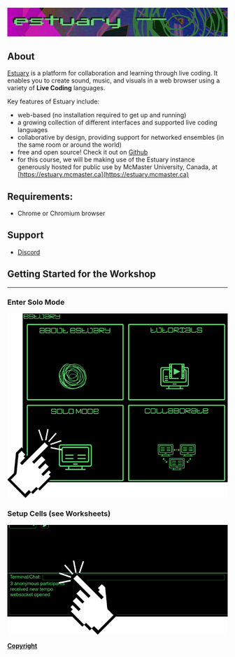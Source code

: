 ![DECODED Banner](images/banner_estuary.png)

## About

[Estuary](https://estuary.mcmaster.ca) is a platform for collaboration and learning through live coding. It enables you to create sound, music, and visuals in a web browser using a variety of **Live Coding** languages.

Key features of Estuary include:

  - web-based (no installation required to get up and running)
  - a growing collection of different interfaces and supported live coding languages
  - collaborative by design, providing support for networked ensembles (in the same room or around the world)
  - free and open source! Check it out on [Github](https://github.com/dktr0/estuary)
  - for this course, we will be making use of the Estuary instance generously hosted for public use by McMaster University, Canada, at [https://estuary.mcmaster.ca](https://estuary.mcmaster.ca)

## Requirements:
 - Chrome or Chromium browser

## Support
 - [Discord](https://discord.gg/E9vuAUBAeW)


## Getting Started for the Workshop

---

### Enter Solo Mode

![Estuary Landing Page](images/estuary_landing_solo_click.png)

### Setup Cells (see Worksheets)

![Estuary Terminal](images/estuary_terminal.png)

**[Copyright](/COPYRIGHT.md)**
